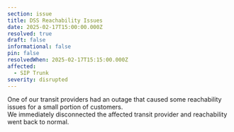 ```yaml
---
section: issue
title: DSS Reachability Issues
date: 2025-02-17T15:00:00.000Z
resolved: true
draft: false
informational: false
pin: false
resolvedWhen: 2025-02-17T15:15:00.000Z
affected:
  - SIP Trunk
severity: disrupted
---
```

One of our transit providers had an outage that caused some reachability issues for a small portion of customers.\
We immediately disconnected the affected transit provider and reachability went back to normal.

